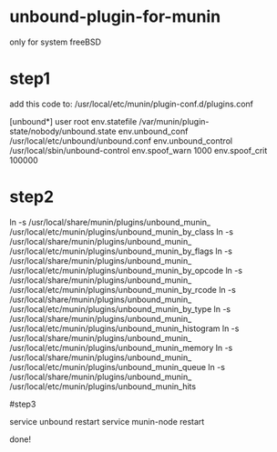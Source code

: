 # unbound-plugin-for-munin

only for system freeBSD

# step1

add this code to: /usr/local/etc/munin/plugin-conf.d/plugins.conf

[unbound*]
user root
env.statefile /var/munin/plugin-state/nobody/unbound.state
env.unbound_conf /usr/local/etc/unbound/unbound.conf
env.unbound_control /usr/local/sbin/unbound-control
env.spoof_warn 1000
env.spoof_crit 100000


# step2

ln -s /usr/local/share/munin/plugins/unbound_munin_ /usr/local/etc/munin/plugins/unbound_munin_by_class
ln -s /usr/local/share/munin/plugins/unbound_munin_ /usr/local/etc/munin/plugins/unbound_munin_by_flags
ln -s /usr/local/share/munin/plugins/unbound_munin_ /usr/local/etc/munin/plugins/unbound_munin_by_opcode
ln -s /usr/local/share/munin/plugins/unbound_munin_ /usr/local/etc/munin/plugins/unbound_munin_by_rcode
ln -s /usr/local/share/munin/plugins/unbound_munin_ /usr/local/etc/munin/plugins/unbound_munin_by_type
ln -s /usr/local/share/munin/plugins/unbound_munin_ /usr/local/etc/munin/plugins/unbound_munin_histogram
ln -s /usr/local/share/munin/plugins/unbound_munin_ /usr/local/etc/munin/plugins/unbound_munin_memory
ln -s /usr/local/share/munin/plugins/unbound_munin_ /usr/local/etc/munin/plugins/unbound_munin_queue
ln -s /usr/local/share/munin/plugins/unbound_munin_ /usr/local/etc/munin/plugins/unbound_munin_hits

#step3

service unbound restart
service munin-node restart

done!